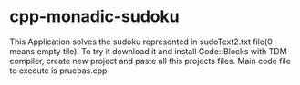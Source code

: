 # cpp-monadic-sudoku

This Application solves the sudoku represented in sudoText2.txt file(0 means empty tile). To try it download it and install Code::Blocks with TDM compiler, create new project and paste all this projects files. Main code file to execute is pruebas.cpp
